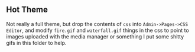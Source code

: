 Hot Theme
---------

Not really a full theme, but drop the contents of `css` into `Admin->Pages->CSS Editor`, and modify `fire.gif` and `waterfall.gif` things in the css to point to images uploaded with the media manager or something I put some shitty gifs in this folder to help.

